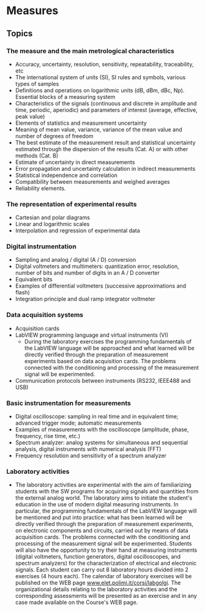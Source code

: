 # Measures

## Topics

### The measure and the main metrological characteristics
- Accuracy, uncertainty, resolution, sensitivity, repeatability, traceability, etc
- The international system of units (SI), SI rules and symbols, various types of samples
- Definitions and operations on logarithmic units (dB, dBm, dBc, Np). Essential blocks of a measuring system
- Characteristics of the signals (continuous and discrete in amplitude and time, periodic, aperiodic) and parameters of interest (average, effective, peak value)
- Elements of statistics and measurement uncertainty
- Meaning of mean value, variance, variance of the mean value and number of degrees of freedom
- The best estimate of the measurement result and statistical uncertainty estimated through the dispersion of the results (Cat. A) or with other methods (Cat. B)
- Estimate of uncertainty in direct measurements
- Error propagation and uncertainty calculation in indirect measurements
- Statistical independence and correlation
- Compatibility between measurements and weighed averages
- Reliability elements.

### The representation of experimental results
- Cartesian and polar diagrams
- Linear and logarithmic scales
- Interpolation and regression of experimental data

### Digital instrumentation
- Sampling and analog / digital (A / D) conversion
- Digital voltmeters and multimeters: quantization error, resolution, number of bits and number of digits in an A / D converter
- Equivalent bits
- Examples of differential voltmeters (successive approximations and flash)
- Integration principle and dual ramp integrator voltmeter

### Data acquisition systems
- Acquisition cards
- LabVIEW programming language and virtual instruments (VI)
  - During the laboratory exercises the programming fundamentals of the LabVIEW language will be approached and what learned will be directly verified through the preparation of measurement experiments based on data acquisition cards. The problems connected with the conditioning and processing of the measurement signal will be experimented.
- Communication protocols between instruments (RS232, IEEE488 and USB)

### Basic instrumentation for measurements
- Digital oscilloscope: sampling in real time and in equivalent time; advanced trigger mode; automatic measurements
- Examples of measurements with the oscilloscope (amplitude, phase, frequency, rise time, etc.)
- Spectrum analyzer: analog systems for simultaneous and sequential analysis, digital instruments with numerical analysis (FFT)
- Frequency resolution and sensitivity of a spectrum analyzer

### Laboratory activities
- The laboratory activities are experimental with the aim of familiarizing students with the SW programs for acquiring signals and quantities from the external analog world. The laboratory aims to initiate the student's education in the use of modern digital measuring instruments. In particular, the programming fundamentals of the LabVIEW language will be mentioned and put into practice: what has been learned will be directly verified through the preparation of measurement experiments, on electronic components and circuits, carried out by means of data acquisition cards. The problems connected with the conditioning and processing of the measurement signal will be experimented. Students will also have the opportunity to try their hand at measuring instruments (digital voltmeters, function generators, digital oscilloscopes, and spectrum analyzers) for the characterization of electrical and electronic signals. Each student can carry out 8 laboratory hours divided into 2 exercises (4 hours each). The calendar of laboratory exercises will be published on the WEB page www.elet.polimi.it/corsi/labgolgi. The organizational details relating to the laboratory activities and the corresponding assessments will be presented as an exercise and in any case made available on the Course's WEB page.
